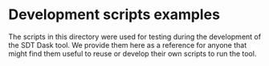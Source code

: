 # Development scripts examples

The scripts in this directory were used for testing during the development of the SDT Dask tool.
We provide them here as a reference for anyone that might find them useful to reuse or develop their
own scripts to run the tool.
